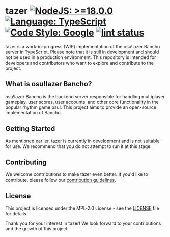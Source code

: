 # tazer [![NodeJS: >=18.0.0](https://img.shields.io/badge/NodeJS->=18.0.0-green.svg?style=for-the-badge)](https://nodejs.org) [![Language: TypeScript](https://img.shields.io/badge/language-typescript-blue.svg?style=for-the-badge)](https://www.typescriptlang.org) [![Code Style: Google](https://img.shields.io/badge/code%20style-gts-blueviolet.svg?style=for-the-badge)](https://github.com/google/gts) [![lint status](https://img.shields.io/github/actions/workflow/status/ezppfarm/tazer/lint.yml?style=for-the-badge&logo=github)](https://github.com/ezppfarm/tazer/actions)

tazer is a work-in-progress (WIP) implementation of the osu!lazer Bancho server in TypeScript. Please note that it is still in development and should not be used in a production environment. This repository is intended for developers and contributors who want to explore and contribute to the project.

## What is osu!lazer Bancho?

osu!lazer Bancho is the backend server responsible for handling multiplayer gameplay, user scores, user accounts, and other core functionality in the popular rhythm game osu!. This project aims to provide an open-source implementation of Bancho.

## Getting Started

As mentioned earlier, tazer is currently in development and is not suitable for use. We recommend that you do not attempt to run it at this stage.

## Contributing

We welcome contributions to make tazer even better. If you'd like to contribute, please follow our [contribution guidelines](CONTRIBUTING.md).

## License

This project is licensed under the MPL-2.0 License - see the [LICENSE](LICENSE) file for details.


Thank you for your interest in tazer! We look forward to your contributions and the growth of this project.